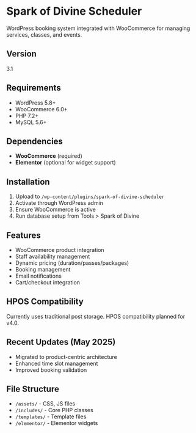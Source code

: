 # Spark of Divine Scheduler

WordPress booking system integrated with WooCommerce for managing services, classes, and events.

## Version
3.1

## Requirements
- WordPress 5.8+
- WooCommerce 6.0+
- PHP 7.2+
- MySQL 5.6+

## Dependencies
- **WooCommerce** (required)
- **Elementor** (optional for widget support)

## Installation
1. Upload to `/wp-content/plugins/spark-of-divine-scheduler`
2. Activate through WordPress admin
3. Ensure WooCommerce is active
4. Run database setup from Tools > Spark of Divine

## Features
- WooCommerce product integration
- Staff availability management
- Dynamic pricing (duration/passes/packages)
- Booking management
- Email notifications
- Cart/checkout integration

## HPOS Compatibility
Currently uses traditional post storage. HPOS compatibility planned for v4.0.

## Recent Updates (May 2025)
- Migrated to product-centric architecture
- Enhanced time slot management
- Improved booking validation

## File Structure
- `/assets/` - CSS, JS files
- `/includes/` - Core PHP classes
- `/templates/` - Template files
- `/elementor/` - Elementor widgets
